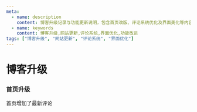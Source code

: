 ```yaml
---
meta:
  - name: description
    content: 博客升级记录与功能更新说明，包含首页改版、评论系统优化及界面美化等内容
  - name: keywords
    content: 博客升级,网站更新,评论系统,界面优化,功能改进
tags: ["博客升级", "网站更新", "评论系统", "界面优化"]
---
```


# 博客升级

### 首页升级

首页增加了最新评论

<ImgView title="博客升级" url="https://2.z.wiki/autoupload/20240228/8tn0.1586X1746-image.png" />

